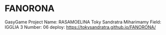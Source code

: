 # FANORONA
GasyGame Project
Name: RASAMOELINA Toky Sandratra Miharimamy
Field: IGGLIA 3
Number: 06
deploy: https://tokysandratra.github.io/FANORONA/
